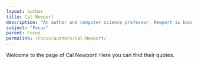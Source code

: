 ```yaml
---
layout: author
title: Cal Newport
description: "An author and computer science professor, Newport is known for his books on deep work and focus, specifically advocating for an intentional approach to work and distraction management."
subject: "Focus"
parent: Focus
permalink: /Focus/authors/Cal-Newport/
---
```


Welcome to the page of Cal Newport! Here you can find their quotes.
